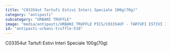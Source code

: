 ```yaml
---
title: "C03354ut Tartufi Estivi Interi Speciale 100g(70g)"
category: "antipasti"
subcategory: "URBANI TRUFFLE"
image: "media/antipasti/URBANI TRUFFLE PICS/C03354UT - TARTUFI ESTIVI INTERI SPECIALE 100g(70g).jpg"
id: "antipasti-urbani-truffle-518"
---
```


C03354ut Tartufi Estivi Interi Speciale 100g(70g)
